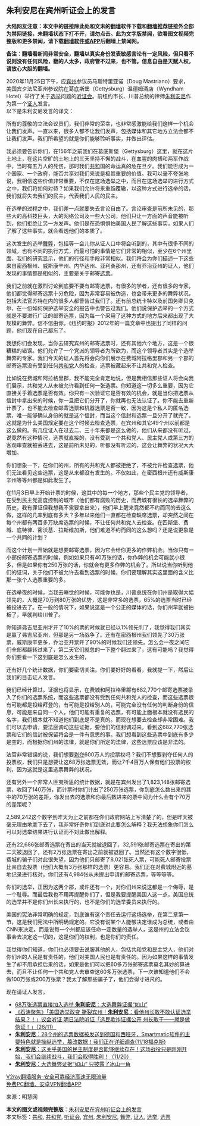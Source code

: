  <h2>朱利安尼在宾州听证会上的发言</h2> <p class="notice"><b>大陆网友注意：本文中的链接除此处和文末的<a href="https://github.com/bannedbook/fanqiang" >翻墙</a>软件下载和<a href="https://github.com/killgcd/justmysocks/blob/master/README.md">翻墙推荐</a>链接外全部为禁网链接，未翻墙状态下打不开，请勿点击。此为文字版禁闻，欲看图文视频完整版和更多禁闻，请下载<a href="https://github.com/bannedbook/fanqiang">翻墙软件或APP</a>后翻墙上禁闻网。</p><p>备注：翻墙看新闻非常安全，翻墙以真实身份发表敏感言论有一定风险，但只看不说则没有任何风险，翻的人太多，政府管不过来，也不管。信息自由是天赋人权，请放心大胆的翻墙。</b></p>  <div class="entry"> <p></p> <p>2020年11月25日下午，应<a href="https://www.bannedbook.org/bnews/tag/%E5%AE%BE%E5%B7%9E/" class="st_tag internal_tag" rel="tag" title="标签 宾州 下的日志">宾州</a>参议员马斯特里亚诺（Doug Mastriano）要求，美国宾夕法尼亚州参议院在葛底斯堡（Gettysburg）温德姆酒店（Wyndham Hotel）举行了关于<a href="https://www.bannedbook.org/bnews/tag/%e9%80%89%e4%b8%be/" class="st_tag internal_tag" rel="tag" title="标签 选举 下的日志">选举</a>问题的<a href="https://www.bannedbook.org/bnews/tag/%e5%90%ac%e8%af%81%e4%bc%9a/" class="st_tag internal_tag" rel="tag" title="标签 听证会 下的日志">听证会</a>。前纽约市长、川普总统的律师<a href="https://www.bannedbook.org/bnews/tag/%e6%9c%b1%e5%88%a9%e5%ae%89%e5%b0%bc/" class="st_tag internal_tag" rel="tag" title="标签 朱利安尼 下的日志">朱利安尼</a>作为第一个<a href="https://www.bannedbook.org/bnews/tag/%E8%AF%81%E4%BA%BA/" class="st_tag internal_tag" rel="tag" title="标签 证人 下的日志">证人</a>发言。<br /> 以下是朱利安尼发言的译文：</p> <p>所有的尊敬的立法会议员们，我们非常的荣幸，也非常感激能给我们这样一个机会让我们发声。一直以来，很多人都不让我们发声，包括媒体和其它地方立法会都不让我们发声。我们所希望的就是你们能够聆听事实，并做出评估。</p> <p>我必须要告诉你们，在156年之前我们在葛底斯堡（Gettysburg）这里，就在这片土地上，在这片空旷的土地上的三天坚持不懈的战斗，在血腥的肉搏和两军作战中，当时有五万人的死伤，那时我们<a href="https://www.bannedbook.org/bnews/tag/%E5%85%B1%E5%92%8C/" class="st_tag internal_tag" rel="tag" title="标签 共和 下的日志">共和</a>国的命运真的危在旦夕。我们能否成为一个国家、一个政府，能否共享对我们来说是极其重要的价值。我可以毫不夸张地说，我相信这些价值非常重要，不仅在这场选举之中，而且在这场选举的进行方式之中，我们将如何对待？如果我们允许将来重蹈覆辙，以这种方式进行选举的话，我们就将失去我们的民主，代表我们人民的民主。</p> <p>在选举的过程之中，我们差一点就要失去言论自由了。言论审查是前所未见的，那些大的高科技巨头，大的网络公司及一些大公司，他们只让一方面的声音能被听到，他们拒绝让另一方发声。他们是在恐惧惧怕美国人民了解这些事实，如果人们了解了这些事实，就会看透他们的本质了。</p> <p>这次发生的选举<a href="https://www.bannedbook.org/bnews/tag/%E8%88%9E%E5%BC%8A/" class="st_tag internal_tag" rel="tag" title="标签 舞弊 下的日志">舞弊</a>，包括等一会儿你从证人口中将会听到的，其中有很多不同的领域，也有不同的执行方式，而最可怕的事情是它们非常的相似，至少在6个州里面，我们的研究显示，他们的行径和手段非常相似。我们将会为你们描述一下这些来自密西根州、威斯康辛州、内华达州、亚利桑那州，还有乔治亚州的证人，他们发现的事情都是相似的，主要是关于邮寄<a href="https://www.bannedbook.org/bnews/tag/%E9%80%89%E7%A5%A8/" class="st_tag internal_tag" rel="tag" title="标签 选票 下的日志">选票</a>。</p>  <p>我们之前就在激烈讨论到底要不要有邮寄选票，有很多的学者，还有很多的专家，他们都觉得邮寄选票十分危险，因为非常容易被伪造，也会带来更多的舞弊状况，包括大法官苏特在内的很多人都警告过我们了。还有前总统卡特以及前国务卿贝克尔，在一份如何保护选举安全的报告中也警告过我们。他们说保护选举的一个方式就是不要进行广泛的邮寄选票，因为每一个采用了这种方式的地方后来都出现了大规模的舞弊。信不信由你，《纽约时报》2012年的一篇文章中也提出了同样的问题，他们现在自己都忘了。</p> <p>我想你们会发现，当你去研究宾州的邮寄选票时，还有其他六个地方，这是一个很糟糕的错误。他们允许了一个党派的领导者为所欲为，而这个领导者其实是个选举舞弊的专家。我们今天的证人首先将会向你们展示在费城阿拉格里郡和另一个郡的邮寄选票没有受到任何<a href="https://www.bannedbook.org/bnews/tag/%e5%85%b1%e5%92%8c%e5%85%9a/" class="st_tag internal_tag" rel="tag" title="标签 共和党 下的日志">共和党</a>人的检查，选票被藏起来不让共和党人检查。</p> <p>比如说在费城和阿拉格里郡，我不能完全肯定地说，但是我相信那些证人将会向我们展示，共和党人从未被允许看到任何一张选票。你知道这一切多么重要，因为它直接关乎着选票是否有效。你只有一次验证它是否有效的机会，就是当你把选票从信封中拿出来的时候，你一旦把它们分开了，你就再也无法认证了。你不能去重新计票了，也不能去检查邮寄选票和机器选票是否一致，因为这是个私人的匿名选票，唯一能够确认身份的就是这个信封，而当这个信封和选票一旦分开了就完了。这就是为什么美国规定要在这个时候去检查选票，在宾州和其它49个州以前都是这么做的。有几位证人在过去二、三十年来都是这么做的，他们从来都没有听过，说竟然有这种情况，选票就直接的，没有受到一个共和党人、民主党人或第三方的客观审查就被丢进去，这是前所未见的，听都没有听过的，这会让舞弊的状况大大增加。</p> <p>你们想象一下，在你们的州，所有的共和党人都被拒绝了，不被允许检查选票，他们无法看见这些选票，这是从来都没有发生的。不仅如此，在密西根州还有威斯康辛州等等州都是如此发生了。</p> <p>在11月3日早上开始计票的时候，这其中的每一个地方，那些个民主党的领导者，在受到民主党高度控制的城市（他们都有腐败的历史，而费城有很长的选举舞弊的历史，我有罪证但我想我不需要拿出来），他们早上醒来竟然都不约而同的去这么做，这样的几率到底有多大？多年以来他们一直都在检查缺席选票，却突然之间在每个州都有两百多万缺席选票的时候，不让任何共和党人去检查。在匹斯堡、费城、底特律、密沃基、拉斯维加斯，他们难道不约而同的这么想吗？还是说更象是一个共同的计划？</p> <p>而这个计划一开始就是想要邮寄选票，因为它会给你更多的作弊机会。当你只有一小部份邮寄选票的时候，例如如果只有40万张的话，你作弊的机会可能就小很多，但是如果你有250万张的话，你就会有更多作弊的机会了。所以说当你听到他们的证词，关于他们不被允许去看到选票的时候，你们要理解其实这里面的含义比那一张个人选票重要的多。</p>  <p>在选举夜的时候，当我去睡觉的时候，可能你也是，川普总统在你们州是取得大幅领先的，大概是70万到80万张的优势，这是非常多的选票，65%的选票当时已经被投进去了。在一般的情况下，如果说这是一个公正的媒体的话，你们州早就被拍板了，早就判给川普了。</p> <p>你知道弗吉尼亚州才开了10%的票的时候就已经以1%领先判了，我觉得我们其实是赢了弗吉尼亚州，但那是另一场战争了。还有在密西根州我们领先了30万张票，威斯康辛更多，乔治亚开票开了90%的时候我们还领先。怎么会一夜之间它们全部都翻转过来了，第二天它们就忽的一下整个翻过来了，这有可能吗？我觉得你们要看一下这到底是怎么发生的，</p> <p>还有好几个统计数据，你们要密切关注。你们要好好的看看，我就提一下，然后让我们的目击证人发言。</p> <p>我们已经计算过，证据也将显示，在费城和阿拉格里郡有682,770个邮寄选票被录入了你们的选票系统，而这些选票都没有受到任何共和党人的检查，而这些选票很有可能都是投给拜登的，有可能是投给别人的，可能完全没有任何的判断身份的信息，可能是来自同一个人，他们可能有重复的选票，有可能上面根本就没有选民的名字，我们根本就不知道他们到底是不是真的。而现在想要去检查却非常困难。我们可以去申请，要法庭调动这些证据，要他们的信封调过来。看到这682,770张选票和它们的信封被保留将会是一件有意思的事。我们想看到这些选票中到底有多少是空的，而根据你们州的法律，就是你们所定的法律，这些选票应该是非法的。</p> <p>法官非常错误的说，我们想要<span class='wp_keywordlink'><a href="https://www.bannedbook.org/forum2/topic21.html" title="《剥夺》 黄建民 著" target="_blank">剥夺</a></span>600万人的投票权吗？我们不想要剥夺任何人的投票权，我们只是想要让这68万张选票无效，而让7千4百万人保有他们投票的权利，因为这就是这里选票舞弊的状况。</p> <p>还有另外一个非常人匪夷所思的统计数据，就是在宾州发出了1,823,148张邮寄选票，收回了140万张，而计票时你们计出了250万张选票，你到底怎么数出来的其中的70万张的差距，你发出去的选票和你最后数进来的票中间为什么会有个70万的差距呢？</p>  <p>2,589,242这个数字到昨天为止之前都在你们政府网站上写清楚了的，但是昨天被毫无理由地拿下去了，我非常好奇你们到底对此要怎么解释？我无法想象你们怎么可以对选举结果进行认证而不对此做出解释。</p> <p>还有22,686张邮寄选票在寄出的当天就被退回了，32,591张邮寄选票在寄出的第二天被退回了，还有2万张选票在寄出之前就被退回了。当然还有这个数字很低，费城的骗子们对此很失望，因为他们只邮寄了8,021张死人票，可能死人邮寄投票比亲自去投票（他们大概有3万张那样的选票）更容易。我们正在对费城附近的墓地记录进行核对。你们还有4,984张从未提出申请的邮寄选票，等等等等。</p> <p>你们的选举，正因为这两个郡，或许还有一个，对你们州来说这都是一个侮辱，是一个耻辱。而最后我也不用再提醒你们了，但是我要提醒美国人这一点，美国总统的选举并不是你们州长来执行的，也不是你们的选举委员来执行的。</p> <p>美国的宪法非常明确的规定，到底谁有这个责任去运行这场选举，在第二章第一节，这是我们宪法中所明确规定的。它没有说某个人能够决定谁成为总统，或者由CNN来决定。而是说每一个州都应该任命一定数量的选举人，这是州的立法会议事会去决定这一切的，这是你们的权利，也是你们的责任。</p> <p>我觉得你们知道，你们也必须要去说服其他的人，包括共和党和民主党人，他们对你们州的人民是有责任的，他们对美国人民也是有责任的。因为如果这样的事情发生了却不用承担后果的话，如果是他们可以把60多万张邮寄选票莫名其妙的算进去，而且不让任何一个共和党人去审查这60多万张选票，下一次谁知道他们不会做100万张或200万张票？我太了解那些骗子了，他们会得寸进尺的。</p> <p>现在请证人发言。</p>  <ul class='op-related-articles' title='相关阅读'> <li><a href='https://www.bannedbook.org/bnews/cnnews/20201127/1437910.html' target='_blank'>68万张选票直接加入选举 <b>朱利安尼</b>：大选舞弊证据“如山”</a></li> <li><a href='https://www.bannedbook.org/bnews/bannedvideo/20201127/1437883.html' target='_blank'>《石涛聚焦》「美国选举政变 撕裂宾州！<b>朱利安尼</b>：看他州长敢不敢认证选举结果？！」议会听证 明日法院听证「选民欺诈证据公开 州长敢干——就是做伪证！」（26/11）</a></li> <li><a href='https://www.bannedbook.org/bnews/bannedvideo/20201119/1437856.html' target='_blank'><b>朱利安尼</b>：28个州的选票数据被发送到德国和西班牙，Smartmatic软件的主要特色就是操纵选举，篡改数据！我们正在详细调查(11/18福克斯)</a></li> <li><a href='https://www.bannedbook.org/bnews/bannedvideo/20201122/1437852.html' target='_blank'><b>朱利安尼</b>：这关乎美国的民主制度是否能够继续存在！这场战役只是刚刚开始，我们会继续战斗，我们会取得胜利！（11/20）</a></li> <li><a href='https://www.bannedbook.org/bnews/comments/20201127/1437802.html' target='_blank'><b>朱利安尼</b>：大选舞弊证据“如山” 只披露了冰山一角</a></li> </ul> <p class="texttj"> <a href="https://github.com/bannedbook/fanqiang/wiki/V2ray%E6%9C%BA%E5%9C%BA" target="_blank">V2ray翻墙服务-安全可靠经济高速无限流量</a><br/> <a href="https://github.com/bannedbook/fanqiang/wiki/%E7%A6%81%E9%97%BB%E7%BD%91%E5%AE%89%E5%8D%93%E7%BF%BB%E5%A2%99%E6%96%B0%E9%97%BBAPP" target="_blank">免费PC翻墙、安卓VPN翻墙APP</a></p><p>来源：明慧网</p><a name='sharetosocial'></a>       <div><b>本文的图文或视频完整版</b>：<a href='https://www.bannedbook.org/bnews/cbnews/20201128/1438691.html'>朱利安尼在宾州听证会上的发言</a></div>  </div><!--END ENTRY--> <div class="postfooter"> <div>本文标签：<a href="https://www.bannedbook.org/bnews/tag/%E5%85%B1%E5%92%8C/" rel="tag">共和</a>, <a href="https://www.bannedbook.org/bnews/tag/%e5%85%b1%e5%92%8c%e5%85%9a/" rel="tag">共和党</a>, <a href="https://www.bannedbook.org/bnews/tag/%e5%90%ac%e8%af%81%e4%bc%9a/" rel="tag">听证会</a>, <a href="https://www.bannedbook.org/bnews/tag/%E5%AE%BE%E5%B7%9E/" rel="tag">宾州</a>, <a href="https://www.bannedbook.org/bnews/tag/%e6%9c%b1%e5%88%a9%e5%ae%89%e5%b0%bc/" rel="tag">朱利安尼</a>, <a href="https://www.bannedbook.org/bnews/tag/%E8%88%9E%E5%BC%8A/" rel="tag">舞弊</a>, <a href="https://www.bannedbook.org/bnews/tag/%E8%AF%81%E4%BA%BA/" rel="tag">证人</a>, <a href="https://www.bannedbook.org/bnews/tag/%e9%80%89%e4%b8%be/" rel="tag">选举</a>, <a href="https://www.bannedbook.org/bnews/tag/%E9%80%89%E7%A5%A8/" rel="tag">选票</a></div>  </div><!--END POSTFOOTER--> 